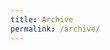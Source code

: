 ```yaml
---
title: Archive
permalink: /archive/
---
```


<style>
  code {
    cursor: pointer;
  }
  .date {
    color: gray;
    font-size: 0.9em;
  }
</style>

<div id="tagcloud">
</div>

<br/>

<div id="selectedtags"></div>
<br/>
<ol style="list-style-type: none;" id="selectedurls"></ol>

<script>
  var tags = {
    {% assign firstTag = true %}
    {% for tag in site.tags %}
        {% if firstTag == false %},{% endif %}
        {% assign firstTag = false %}
        "{{tag[0]}}": {
          selected: false,
          pages: [
            {% assign firstPage = true %}
            {% for post in tag[1] %}
              {% if firstPage == false %},{% endif %}
              {% assign firstPage = false %}
              {
                url: "{{post.url}}",
                title: "{{post.title}}",
                pdate: "{{post.date}}"
              }
            {% endfor %}
          ]
        }
    {% endfor %}
  };

  /* from the URL */
  try {
    var selectedTags = new URL(location).searchParams.get("id").split(",");
    for(selectedTag in selectedTags) {
      var tag = selectedTags[selectedTag]
      if (tag in tags) {
        tags[tag].selected = true
      }
    }
  } catch {

  }

  renderTags();

  function renderTags() {
    showTags();
    showUrls();
  }
  
  function tagClicked(tag) {
    tag = tags[tag]
    tag.selected = !tag.selected;
    renderTags();
  }

  function getBlogPeriod(d) {
    const monthNames = ["January", "February", "March", "April", "May", "June",
      "July", "August", "September", "October", "November", "December"];
    d = new Date(Date.parse(d.split(" ")[0]));
    return `${monthNames[d.getMonth()]}, ${d.getFullYear()}`
  }

  function showUrls() {

    let selTags = [];
    let urls = new Set();

    /* if no tag is selected, we should show all of them */
    let tmp = {};
    for(tagName in tags) {
      tags[tagName].pages.forEach(page => tmp[page.url] = page)
    }
    Object.values(tmp).forEach(p => urls.add(p))

    var selectedtags = document.getElementById("selectedtags");
    selectedtags.innerHTML = "";
    var selectedurls = document.getElementById("selectedurls");
    selectedurls.innerHTML = "";

    for(tagName in tags) {
      var tag = tags[tagName]
      if(tag.selected) {
        selectedtags.innerHTML += `<code style="background-color: lightgreen">${tagName}</code>`;
        urls = new Set(tag.pages.filter(
          function (u) {
            var ua = [...urls];
            for(ou in ua) {
              if(ua[ou].url == u.url)
                return true;
            }
          }
        ));
      }
    }

    let html = "", lastDate = "";
    [...urls]
      .sort((u1, u2) => toDate(u1.pdate) < toDate(u2.pdate))
      .forEach(u => {
        console.log(toDate(u.pdate))
        if(getBlogPeriod(lastDate) != getBlogPeriod(u.pdate)) {
          html += `${lastDate == "" ? "" : "<br/></ul>"}<li><i class="date">${getBlogPeriod(u.pdate)}</i><ul style="list-style-type: none;">`
        }
        html += `<li><a href="${u.url}">${u.title}</a></li>`
        lastDate = u.pdate
      }
    );

    selectedurls.innerHTML = html
  }

  function toDate(u) {
    return new Date(Date.parse(`${u.split(" ")[0]} ${u.split(" ")[1]}`))
  }

  /* show tag cloud */
  function showTags() {
    document.getElementById("tagcloud").innerHTML = "";
    for(tag in tags) {
      var pages = tags[tag].pages;
      document.getElementById("tagcloud").innerHTML += `
        <code style="background-color: ${tags[tag].selected ? "skyblue": "defcol"}; font-size: ${12 + 4 * pages.length}px;" title="${pages.length} post${pages.length > 1 ? "s":""}" onclick="tagClicked('${tag}')">${tag}</code>
      `;
    }
  }

</script>
